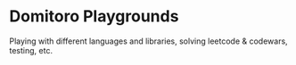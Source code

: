 # Domitoro Playgrounds
Playing with different languages and libraries, solving leetcode & codewars, testing, etc.
